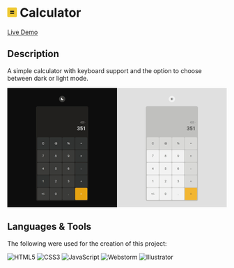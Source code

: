 # <img src="assets/favicon.png" width="22"/> Calculator

[Live Demo](https://thecolordude.github.io/calculator/)

## Description

A simple calculator with keyboard support and the option to choose between dark or light mode.

<img src="assets/calculator-preview.png"  alt="Preview image"/>

## Languages & Tools

The following were used for the creation of this project:

<p>
<img src="https://cdn.jsdelivr.net/gh/devicons/devicon/icons/html5/html5-original.svg" width="60" title="HTML5" />
<img src="https://cdn.jsdelivr.net/gh/devicons/devicon/icons/css3/css3-original.svg" width="60" title="CSS3" />
<img src="https://cdn.jsdelivr.net/gh/devicons/devicon/icons/javascript/javascript-original.svg" width="60" title="JavaScript" />
<img src="https://cdn.jsdelivr.net/gh/devicons/devicon/icons/webstorm/webstorm-original.svg" width="60" title="Webstorm" />
<img src="https://cdn.jsdelivr.net/gh/devicons/devicon/icons/illustrator/illustrator-plain.svg" width="60" title="Illustrator" />
</p>

